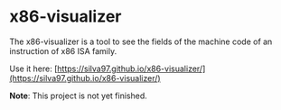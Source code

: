 # x86-visualizer

The x86-visualizer is a tool to see the fields of the machine code of an instruction of x86 ISA family.

Use it here: [https://silva97.github.io/x86-visualizer/](https://silva97.github.io/x86-visualizer/)

**Note**: This project is not yet finished.
